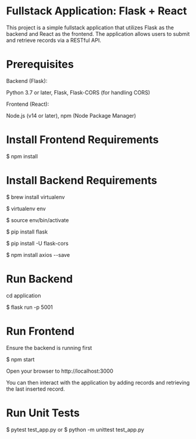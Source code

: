 # **Fullstack Application: Flask + React**

This project is a simple fullstack application that utilizes Flask as the backend and React as the frontend. The application allows users to submit and retrieve records via a RESTful API.

# **Prerequisites**
Backend (Flask):

Python 3.7 or later, Flask, Flask-CORS (for handling CORS)

Frontend (React):

Node.js (v14 or later), npm (Node Package Manager)

# **Install Frontend Requirements**

$ npm install

# **Install Backend Requirements**

$ brew install virtualenv

$ virtualenv env

$ source env/bin/activate

$ pip install flask

$ pip install -U flask-cors

$ npm install axios --save

# **Run Backend**

cd application

$ flask run -p 5001

# **Run Frontend**

Ensure the backend is running first

$ npm start

Open your browser to http://localhost:3000

You can then interact with the application by adding records and retrieving the last inserted record.

# **Run Unit Tests**

$ pytest test_app.py   or    $ python -m unittest test_app.py
